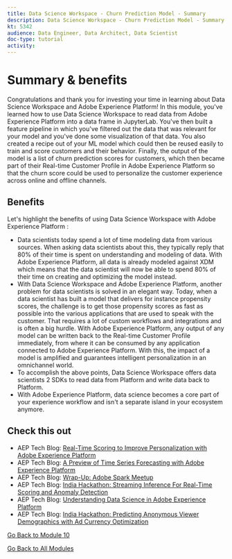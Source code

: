 ```yaml
---
title: Data Science Workspace - Churn Prediction Model - Summary
description: Data Science Workspace - Churn Prediction Model - Summary
kt: 5342
audience: Data Engineer, Data Architect, Data Scientist
doc-type: tutorial
activity: 
---
```


# Summary & benefits

Congratulations and thank you for investing your time in learning about Data Science Workspace and Adobe Experience Platform! 
In this module, you've learned how to use Data Science Workspace to read data from Adobe Experience Platform into a data frame in JupyterLab. You've then built a feature pipeline in which you've filtered out the data that was relevant for your model and you've done some visualization of that data. You also created a recipe out of your ML model which could then be reused easily to train and score customers and their behavior. Finally, the output of the model is a list of churn prediction scores for customers, which then became part of their Real-time Customer Profile in Adobe Experience Platform so that the churn score could be used to personalize the customer experience across online and offline channels. 

## Benefits

Let's highlight the benefits of using Data Science Workspace with Adobe Experience Platform :

- Data scientists today spend a lot of time modeling data from various sources. When asking data scientists about this, they typically reply that 80% of their time is spent on understanding and modeling of data. With Adobe Experience Platform, all data is already modeled against XDM which means that the data scientist will now be able to spend 80% of their time on creating and optimizing the model instead.
- With Data Science Workspace and Adobe Experience Platform, another problem for data scientists is solved in an elegant way. Today, when a data scientist has built a model that delivers for instance propensity scores, the challenge is to get those propensity scores as fast as possible into the various applications that are used to speak with the customer. That requires a lot of custom workflows and integrations and is often a big hurdle. With Adobe Experience Platform, any output of any model can be written back to the Real-time Customer Profile immediately, from where it can be consumed by any application connected to Adobe Experience Platform. With this, the impact of a model is amplified and guarantees intelligent personalization in an omnichannel world.
- To accomplish the above points, Data Science Workspace offers data scientists 2 SDKs to read data from Platform and write data back to Platform. 
- With Adobe Experience Platform, data science becomes a core part of your experience workflow and isn't a separate island in your ecosystem anymore.

## Check this out


- AEP Tech Blog: [Real-Time Scoring to Improve Personalization with Adobe Experience Platform](https://medium.com/adobetech/real-time-scoring-to-improve-personalization-with-adobe-experience-platform-78d3a47406f7)
- AEP Tech Blog: [A Preview of Time Series Forecasting with Adobe Experience Platform](https://medium.com/adobetech/preview-of-time-series-forecasting-with-adobe-experience-platform-38a2fc778e89)
- AEP Tech Blog: [Wrap-Up: Adobe Spark Meetup](https://medium.com/adobetech/wrap-up-adobe-spark-meetup-aa5bc7879c1a)
- AEP Tech Blog: [India Hackathon: Streaming Inference For Real-Time Scoring and Anomaly Detection](https://medium.com/adobetech/india-hackathon-streaming-inference-for-real-time-scoring-and-anomaly-detection-c5917b54c75c)
- AEP Tech Blog: [Understanding Data Science in Adobe Experience Platform](https://medium.com/adobetech/understanding-data-science-in-adobe-experience-platform-5bce5a17b42)
- AEP Tech Blog: [India Hackathon: Predicting Anonymous Viewer Demographics with Ad Currency Optimization](https://medium.com/adobetech/india-hackathon-predicting-anonymous-viewer-demographics-with-ad-currency-optimization-d1269b8057dd)

[Go Back to Module 10](./data-science-workspace-churn-prediction-model.md)

[Go Back to All Modules](../../overview.md)
